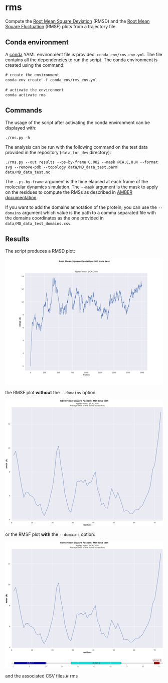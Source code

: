 # rms

Compute the [Root Mean Square Deviation](https://amberhub.chpc.utah.edu/amber-hub/start-here-rmsd-analysis-in-cpptraj/) (RMSD) and the [Root Mean Square Fluctuation](https://amberhub.chpc.utah.edu/atomicfluct-rmsf/) (RMSF) plots from a trajectory file.

## Conda environment

A [conda](https://docs.conda.io/projects/conda/en/latest/index.html) YAML environment file is provided: `conda_env/rms_env.yml`. The file contains all the dependencies to run the script.
The conda environment is created using the command:
```shell script
# create the environment
conda env create -f conda_env/rms_env.yml

# activate the environment
conda activate rms
```

## Commands

The usage of the script after activating the conda environment can be displayed with:

```shell script
./rms.py -h
```

The analysis can be run with the following command on the test data provided in the repository (`data_for_dev` directory):
```shell script
./rms.py --out results --ps-by-frame 0.002 --mask @CA,C,O,N --format svg --remove-pdb --topology data/MD_data_test.parm data/MD_data_test.nc
```
The `--ps-by-frame` argument is the time elapsed at each frame of the molecular dynamics simulation.
The `--mask` argument is the mask to apply on the residues to compute the RMSs as described in [AMBER documentation](https://amber-md.github.io/pytraj/latest/atom_mask_selection.html#examples-atom-mask-selection-for-trajectory).

If you want to add the domains annotation of the protein, you can use the `--domains` argument which value is the path to a comma separated file with the domains coordinates as the one provided in `data/MD_data_test_domains.csv`.

## Results

The script produces a RMSD plot:

![RMSD plot](doc/_static/RMSD.svg)

the RMSF plot **without** the `--domains` option:

![RMSF plot](doc/_static/RMSF_without_domains.svg)

or the RMSF plot **with** the `--domains` option:

![RMSF plot](doc/_static/RMSF_with_domains.svg)

and the associated CSV files.# rms
